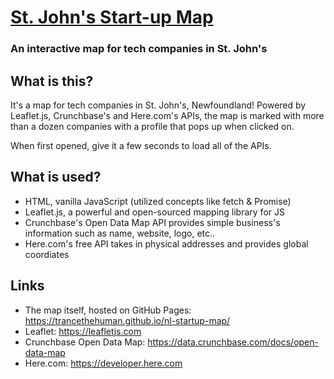# [St. John's Start-up Map](https://trancethehuman.github.io/nl-startup-map/)
### An interactive map for tech companies in St. John's


## What is this?
It's a map for tech companies in St. John's, Newfoundland! Powered by Leaflet.js, Crunchbase's and Here.com's APIs, the map is marked with more than a dozen companies with a profile that pops up when clicked on.

When first opened, give it a few seconds to load all of the APIs.

## What is used?
* HTML, vanilla JavaScript (utilized concepts like fetch & Promise)
* Leaflet.js, a powerful and open-sourced mapping library for JS
* Crunchbase's Open Data Map API provides simple business's information such as name, website, logo, etc..
* Here.com's free API takes in physical addresses and provides global coordiates

## Links
* The map itself, hosted on GitHub Pages: https://trancethehuman.github.io/nl-startup-map/
* Leaflet: https://leafletjs.com
* Crunchbase Open Data Map: https://data.crunchbase.com/docs/open-data-map
* Here.com: https://developer.here.com